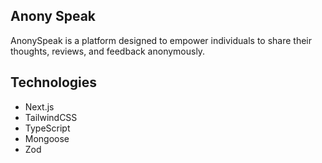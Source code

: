## Anony Speak

AnonySpeak is a platform designed to empower individuals to share their thoughts, reviews, and feedback anonymously.

## Technologies

- Next.js
- TailwindCSS
- TypeScript
- Mongoose
- Zod

